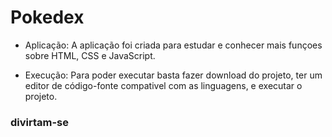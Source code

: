 # Pokedex

  * Aplicação: A aplicação foi criada para estudar e conhecer mais funçoes sobre HTML, CSS e JavaScript.
  
  * Execução: Para poder executar basta fazer download do projeto, ter um editor de código-fonte compativel com as linguagens, e executar o projeto.
  
  <tr>
  
  
  <h3>divirtam-se</h3>
